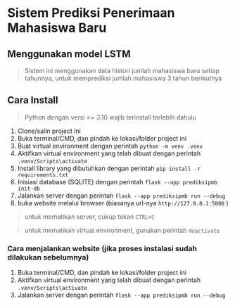 # Sistem Prediksi Penerimaan Mahasiswa Baru
## Menggunakan model LSTM

> Sistem ini menggunakan data histori jumlah mahasiswa baru setiap tahunnya, untuk memprediksi jumlah mahasiswa 3 tahun berikutnya

## Cara Install

> Python dengan versi >= 3.10 wajib terinstall terlebih dahulu

1. Clone/salin project ini  
2. Buka terminal/CMD, dan pindah ke lokasi/folder project ini  
3. Buat virtual environment dengan perintah ```python -m venv .venv```  
4. Aktifkan virtual environment yang telah dibuat dengan perintah ```.venv/Scripts\activate```  
5. Install library yang dibutuhkan dengan perintah ```pip install -r requirements.txt```  
6. Inisiasi database (SQLITE) dengan perintah ```flask --app prediksipmb init-db```  
7. Jalankan server dengan perintah ```flask --app prediksipmb run --debug```    
8. buka website melalui browser (biasanya url-nya `http://127.0.0.1:5000` )  

> untuk mematikan server, cukup tekan `CTRL+C`

> untuk mematikan virtual environment, gunakan perintah `deactivate`  

### Cara menjalankan website (jika proses instalasi sudah dilakukan sebelumnya)
 
1. Buka terminal/CMD, dan pindah ke lokasi/folder project ini  
2. Aktifkan virtual environment yang telah dibuat dengan perintah ```.venv/Scripts\activate```  
3. Jalankan server dengan perintah ```flask --app prediksipmb run --debug```  
